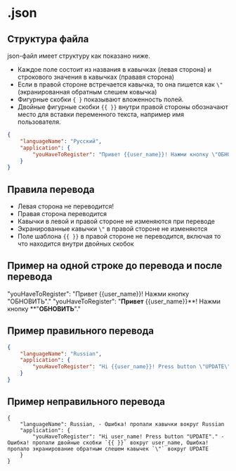 # .json

## Структура файла

json-файл имеет структуру как показано ниже.

- Каждое поле состоит из названия в кавычках (левая сторона) и строкового значения в кавычках (прававя сторона) 
- Если в правой стороне встречается кавычка, то она пишется как `\"` (экранированная обратным слешем ковычка) 
- Фигурные скобки `{ }` показывают вложенность полей. 
- Двойные фигурные скобки `{{ }}` внутри правой стороны обозначают место для вставки переменного текста, например имя пользователя.

```json
{
    "languageName": "Русский",
    "application": {
        "youHaveToRegister": "Привет {{user_name}}! Нажми кнопку \"ОБНОВИТЬ\"."
    }
}
```

## Правила перевода

- Левая сторона не переводится!
- Правая сторона переводится
- Кавычки в левой и правой стороне не изменяются при переводе
- Экранированные кавычки `\"` в правой стороне не изменяются
- Поле шаблона `{{ }}` в правой стороне не переводится, включая то что находится внутри двойных скобок

## Пример на одной строке до перевода и после перевода

"youHaveToRegister": "Привет {{user_name}}! Нажми кнопку \"ОБНОВИТЬ\"."
"youHaveToRegister": "**Привет** {{user_name}}**! Нажми кнопку **\"**ОБНОВИТЬ**\"."


## Пример правильного перевода

```json
{
    "languageName": "Russian",
    "application": {
        "youHaveToRegister": "Hi {{user_name}}! Press button \"UPDATE\"."
    }
}
```

## Пример неправильного перевода

```
{
    "languageName": Russian, - Ошибка! пропали кавычки вокруг Russian
    "application": {
        "youHaveToRegister": "Hi user_name! Press button "UPDATE"." - Ошибка! пропали двойные скобки `{{ }}` вокруг user_name, Ошибка! пропало экранирование обратным слешем кавычек `\"` вокруг UPDATE
    }
}
```
